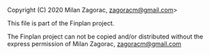 Copyright (C) 2020 Milan Zagorac, zagoracm@gmail.com>

This file is part of the Finplan project.

The Finplan project can not be copied and/or distributed without the express
permission of Milan Zagorac, zagoracm@gmail.com
